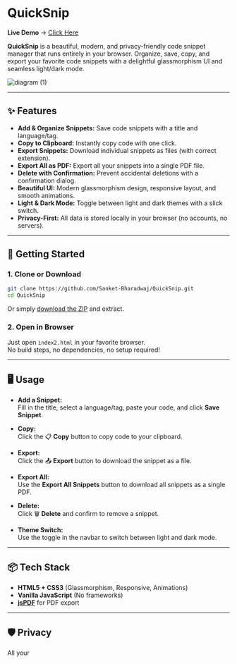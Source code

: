 # QuickSnip

**Live Demo** → [Click Here](https://quicksnip-gamma.vercel.app/)

**QuickSnip** is a beautiful, modern, and privacy-friendly code snippet manager that runs entirely in your browser. Organize, save, copy, and export your favorite code snippets with a delightful glassmorphism UI and seamless light/dark mode.


![diagram (1)](https://github.com/user-attachments/assets/b6498f31-12aa-4e9e-8ff7-0a90f4e091a8)

---

## ✨ Features

- **Add & Organize Snippets:** Save code snippets with a title and language/tag.
- **Copy to Clipboard:** Instantly copy code with one click.
- **Export Snippets:** Download individual snippets as files (with correct extension).
- **Export All as PDF:** Export all your snippets into a single PDF file.
- **Delete with Confirmation:** Prevent accidental deletions with a confirmation dialog.
- **Beautiful UI:** Modern glassmorphism design, responsive layout, and smooth animations.
- **Light & Dark Mode:** Toggle between light and dark themes with a slick switch.
- **Privacy-First:** All data is stored locally in your browser (no accounts, no servers).

---

## 🚀 Getting Started

### 1. Clone or Download

```bash
git clone https://github.com/Sanket-Bharadwaj/QuickSnip.git
cd QuickSnip
```

Or simply [download the ZIP](https://github.com/Sanket-Bharadwaj/QuickSnip/archive/refs/heads/main.zip) and extract.

### 2. Open in Browser

Just open `index2.html` in your favorite browser.  
No build steps, no dependencies, no setup required!

---

## 🖥️ Usage

- **Add a Snippet:**  
  Fill in the title, select a language/tag, paste your code, and click **Save Snippet**.

- **Copy:**  
  Click the 📋 **Copy** button to copy code to your clipboard.

- **Export:**  
  Click the 📤 **Export** button to download the snippet as a file.

- **Export All:**  
  Use the **Export All Snippets** button to download all snippets as a single PDF.

- **Delete:**  
  Click 🗑️ **Delete** and confirm to remove a snippet.

- **Theme Switch:**  
  Use the toggle in the navbar to switch between light and dark mode.

---

## 📦 Tech Stack

- **HTML5 + CSS3** (Glassmorphism, Responsive, Animations)
- **Vanilla JavaScript** (No frameworks)
- **[jsPDF](https://github.com/parallax/jsPDF)** for PDF export

---

## 🛡️ Privacy

All your
